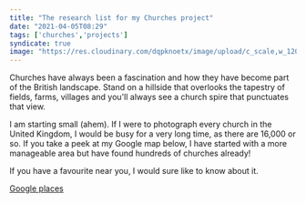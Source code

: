 ```yaml
---
title: "The research list for my Churches project"
date: "2021-04-05T08:29"
tags: ['churches','projects']
syndicate: true
image: "https://res.cloudinary.com/dqpknoetx/image/upload/c_scale,w_1200/v1616773339/_DSC8943_xih0oi.jpg"
---
```

Churches have always been a fascination and how they have become part of the British landscape. Stand on a hillside that overlooks the tapestry of fields, farms, villages and you'll always see a church spire that punctuates that view.

I am starting small (ahem). If I were to photograph every church in the United Kingdom, I would be busy for a very long time, as there are 16,000 or so. If you take a peek at my Google map below, I have started with a more manageable area but have found hundreds of churches already!

If you have a favourite near you, I would sure like to know about it.

[Google places](https://www.google.com/maps/placelists/list/Y_MFzGg0RJ-pyoVCBzqErA)